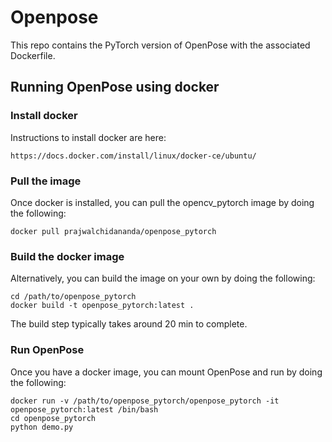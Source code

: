 # Openpose
This repo contains the PyTorch version of OpenPose with the associated Dockerfile.

## Running OpenPose using docker

### Install docker
Instructions to install docker are here:
```
https://docs.docker.com/install/linux/docker-ce/ubuntu/
```

### Pull the image
Once docker is installed, you can pull the opencv_pytorch image by doing the following:
```
docker pull prajwalchidananda/openpose_pytorch
```

### Build the docker image
Alternatively, you can build the image on your own by doing the following:
```
cd /path/to/openpose_pytorch
docker build -t openpose_pytorch:latest .
```
The build step typically takes around 20 min to complete.

### Run OpenPose
Once you have a docker image, you can mount OpenPose and run by doing the following:
```
docker run -v /path/to/openpose_pytorch/openpose_pytorch -it openpose_pytorch:latest /bin/bash
cd openpose_pytorch
python demo.py
```

